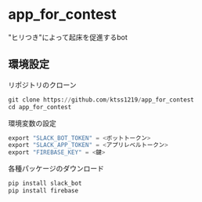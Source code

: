 # app_for_contest
"ヒリつき"によって起床を促進するbot

## 環境設定
リポジトリのクローン
```python
git clone https://github.com/ktss1219/app_for_contest
cd app_for_contest
```
環境変数の設定


```python
export "SLACK_BOT_TOKEN" = <ボットトークン>
export "SLACK_APP_TOKEN" = <アプリレベルトークン>
export "FIREBASE_KEY" = <鍵>
```


各種パッケージのダウンロード

```python
pip install slack_bot
pip install firebase
```

